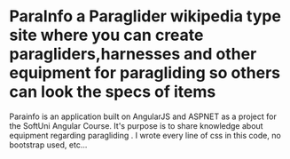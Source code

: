 # ParaInfo a Paraglider wikipedia type site where you can create paragliders,harnesses and other equipment for paragliding so others can look the specs of items

Parainfo is an application built on AngularJS and ASPNET as a project for the SoftUni Angular Course. It's purpose is to share knowledge about equipment regarding paragliding . I wrote every line of css in this code, no bootstrap used, etc...
